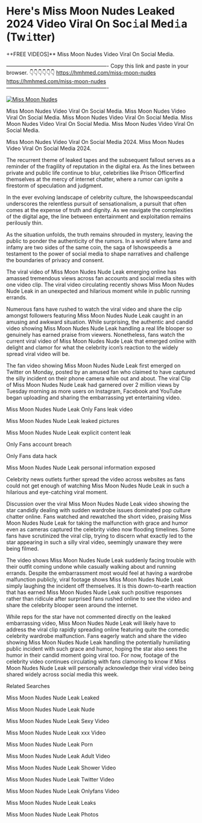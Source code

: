 # Here's Miss Moon Nudes Leaked 2024 Video Viral On Soc𝚒al Med𝚒a (Tw𝚒tter)

++FREE VIDEOS]** Miss Moon Nudes Video Viral On Social Media.

———————————————————-
Copy this link and paste in your browser.
👇👇👇👇👇👇
https://hmhmed.com/miss-moon-nudes
https://hmhmed.com/miss-moon-nudes
———————————————————-

[![Miss Moon Nudes](https://i.imgur.com/dJHk4Zq.gif)](https://hmhmed.com/miss-moon-nudes)

Miss Moon Nudes Video Viral On Social Media. Miss Moon Nudes Video Viral On Social Media. Miss Moon Nudes Video Viral On Social Media. Miss Moon Nudes Video Viral On Social Media. Miss Moon Nudes Video Viral On Social Media.

Miss Moon Nudes Video Viral On Social Media 2024. Miss Moon Nudes Video Viral On Social Media 2024.

The recurrent theme of leaked tapes and the subsequent fallout serves as a reminder of the fragility of reputation in the digital era. As the lines between private and public life continue to blur, celebrities like Prison Officerfind themselves at the mercy of internet chatter, where a rumor can ignite a firestorm of speculation and judgment.

In the ever evolving landscape of celebrity culture, the Ishowspeedscandal underscores the relentless pursuit of sensationalism, a pursuit that often comes at the expense of truth and dignity. As we navigate the complexities of the digital age, the line between entertainment and exploitation remains perilously thin.

As the situation unfolds, the truth remains shrouded in mystery, leaving the public to ponder the authenticity of the rumors. In a world where fame and infamy are two sides of the same coin, the saga of Ishowspeedis a testament to the power of social media to shape narratives and challenge the boundaries of privacy and consent.

The viral video of Miss Moon Nudes Nude Leak emerging online has amassed tremendous views across fan accounts and social media sites with one video clip. The viral video circulating recently shows Miss Moon Nudes Nude Leak in an unexpected and hilarious moment while in public running errands.

Numerous fans have rushed to watch the viral video and share the clip amongst followers featuring Miss Moon Nudes Nude Leak caught in an amusing and awkward situation. While surprising, the authentic and candid video showing Miss Moon Nudes Nude Leak handling a real life blooper so genuinely has earned praise from viewers. Nonetheless, fans watch the current viral video of Miss Moon Nudes Nude Leak that emerged online with delight and clamor for what the celebrity icon’s reaction to the widely spread viral video will be.

The fan video showing Miss Moon Nudes Nude Leak first emerged on Twitter on Monday, posted by an amused fan who claimed to have captured the silly incident on their phone camera while out and about. The viral Clip of Miss Moon Nudes Nude Leak had garnered over 2 million views by Tuesday morning as more users on Instagram, Facebook and YouTube began uploading and sharing the embarrassing yet entertaining video.

Miss Moon Nudes Nude Leak Only Fans leak video

Miss Moon Nudes Nude Leak leaked pictures

Miss Moon Nudes Nude Leak explicit content leak

Only Fans account breach

Only Fans data hack

Miss Moon Nudes Nude Leak personal information exposed

Celebrity news outlets further spread the video across websites as fans could not get enough of watching Miss Moon Nudes Nude Leak in such a hilarious and eye-catching viral moment.

Discussion over the viral Miss Moon Nudes Nude Leak video showing the star candidly dealing with sudden wardrobe issues dominated pop culture chatter online. Fans watched and rewatched the short video, praising Miss Moon Nudes Nude Leak for taking the malfunction with grace and humor even as cameras captured the celebrity video now flooding timelines. Some fans have scrutinized the viral clip, trying to discern what exactly led to the star appearing in such a silly viral video, seemingly unaware they were being filmed.

The video shows Miss Moon Nudes Nude Leak suddenly facing trouble with their outfit coming undone while casually walking about and running errands. Despite the embarrassment most would feel at having a wardrobe malfunction publicly, viral footage shows Miss Moon Nudes Nude Leak simply laughing the incident off themselves. It is this down-to-earth reaction that has earned Miss Moon Nudes Nude Leak such positive responses rather than ridicule after surprised fans rushed online to see the video and share the celebrity blooper seen around the internet.

While reps for the star have not commented directly on the leaked embarrassing video, Miss Moon Nudes Nude Leak will likely have to address the viral clip rapidly spreading online featuring quite the comedic celebrity wardrobe malfunction. Fans eagerly watch and share the video showing Miss Moon Nudes Nude Leak handling the potentially humiliating public incident with such grace and humor, hoping the star also sees the humor in their candid moment going viral too. For now, footage of the celebrity video continues circulating with fans clamoring to know if Miss Moon Nudes Nude Leak will personally acknowledge their viral video being shared widely across social media this week.

Related Searches

Miss Moon Nudes Nude Leak Leaked

Miss Moon Nudes Nude Leak Nude

Miss Moon Nudes Nude Leak Sexy Video

Miss Moon Nudes Nude Leak xxx Video

Miss Moon Nudes Nude Leak Porn

Miss Moon Nudes Nude Leak Adult Video

Miss Moon Nudes Nude Leak Shower Video

Miss Moon Nudes Nude Leak Twitter Video

Miss Moon Nudes Nude Leak Onlyfans Video

Miss Moon Nudes Nude Leak Leaks

Miss Moon Nudes Nude Leak Photos